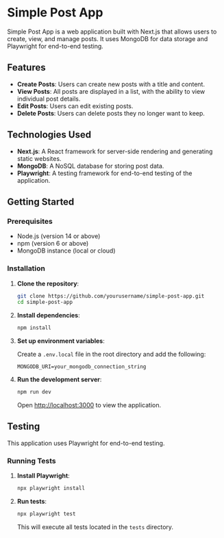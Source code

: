 # Simple Post App

Simple Post App is a web application built with Next.js that allows users to create, view, and manage posts. It uses MongoDB for data storage and Playwright for end-to-end testing.

## Features

- **Create Posts**: Users can create new posts with a title and content.
- **View Posts**: All posts are displayed in a list, with the ability to view individual post details.
- **Edit Posts**: Users can edit existing posts.
- **Delete Posts**: Users can delete posts they no longer want to keep.

## Technologies Used

- **Next.js**: A React framework for server-side rendering and generating static websites.
- **MongoDB**: A NoSQL database for storing post data.
- **Playwright**: A testing framework for end-to-end testing of the application.

## Getting Started

### Prerequisites

- Node.js (version 14 or above)
- npm (version 6 or above)
- MongoDB instance (local or cloud)

### Installation

1. **Clone the repository**:

   ```bash
   git clone https://github.com/yourusername/simple-post-app.git
   cd simple-post-app
   ```

2. **Install dependencies**:

   ```bash
   npm install
   ```

3. **Set up environment variables**:

   Create a `.env.local` file in the root directory and add the following:

   ```env
   MONGODB_URI=your_mongodb_connection_string
   ```

4. **Run the development server**:

   ```bash
   npm run dev
   ```

   Open [http://localhost:3000](http://localhost:3000) to view the application.

## Testing

This application uses Playwright for end-to-end testing.

### Running Tests

1. **Install Playwright**:

   ```bash
   npx playwright install
   ```

2. **Run tests**:

   ```bash
   npx playwright test
   ```

   This will execute all tests located in the `tests` directory.
